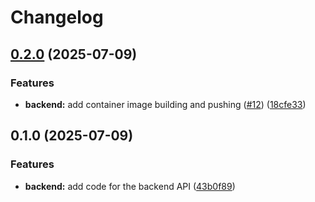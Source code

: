 # Changelog

## [0.2.0](https://github.com/maor-klir/devops-study-app/compare/backend-v0.1.0...backend-v0.2.0) (2025-07-09)


### Features

* **backend:** add container image building and pushing ([#12](https://github.com/maor-klir/devops-study-app/issues/12)) ([18cfe33](https://github.com/maor-klir/devops-study-app/commit/18cfe330bfe3c5a67485467b662e639e1bcfd328))

## 0.1.0 (2025-07-09)


### Features

* **backend:** add code for the backend API ([43b0f89](https://github.com/maor-klir/devops-study-app/commit/43b0f894936190889b47002ed0774eef94b5d101))
